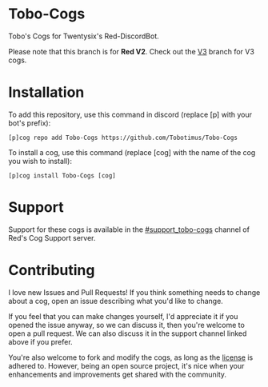 # Tobo-Cogs
Tobo's Cogs for Twentysix's Red-DiscordBot.

Please note that this branch is for **Red V2**. Check out the [V3](../../tree/V3) branch for V3 cogs.

# Installation

To add this repository, use this command in discord (replace [p] with your bot's prefix):

    [p]cog repo add Tobo-Cogs https://github.com/Tobotimus/Tobo-Cogs

To install a cog, use this command (replace [cog] with the name of the cog you wish to install):

    [p]cog install Tobo-Cogs [cog]

# Support

Support for these cogs is available in the [#support_tobo-cogs](https://discord.gg/c2YXKZF) channel of Red's Cog Support server.

# Contributing

I love new Issues and Pull Requests! If you think something needs to change about a cog, open an issue describing what you'd like to change.

If you feel that you can make changes yourself, I'd appreciate it if you opened the issue anyway, so we can discuss it, then you're welcome to open a pull request. We can also discuss it in the support channel linked above if you prefer.

You're also welcome to fork and modify the cogs, as long as the [license](LICENSE) is adhered to. However, being an open source project, it's nice when your enhancements and improvements get shared with the community.
